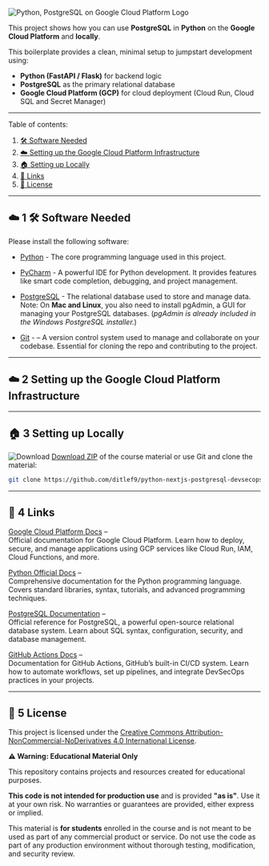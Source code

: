 ![Python, PostgreSQL on Google Cloud Platform Logo](_docs/python-postgresql-google-cloud-platform-logo.png) 

This project shows how you can use **PostgreSQL** in
**Python** on the **Google Cloud Platform** and **locally**.

This boilerplate provides a clean, minimal setup to jumpstart development using:

- **Python (FastAPI / Flask)** for backend logic
- **PostgreSQL** as the primary relational database
- **Google Cloud Platform (GCP)** for cloud deployment (Cloud Run, Cloud SQL and Secret Manager)

---

Table of contents:

1. [🛠 Software Needed](#-1-getting-started)
2. [☁️ Setting up the Google Cloud Platform Infrastructure](#-1-getting-started)
3. [🏠 Setting up Locally](#-1-getting-started)
4. [🔗 Links](#-6-links)
5. [📜 License](#-7-license)

---

## ☁️ 1 🛠 Software Needed

Please install the following software:

* [Python](https://www.python.org/downloads) - The core programming language used in this project. 

* [PyCharm](https://www.jetbrains.com/pycharm/download) - A powerful IDE for Python development. 
It provides features like smart code completion, debugging, and project management.


* [PostgreSQL](https://www.postgresql.org/download) - The relational database used to store and manage data.
Note: On **Mac and Linux**, you also need to install pgAdmin, a GUI for managing your PostgreSQL databases.
(*pgAdmin is already included in the Windows PostgreSQL installer.*)

* [Git](https://git-scm.com/downloads) - – A version control system used to manage and collaborate on your codebase. 
Essential for cloning the repo and contributing to the project.

---

## ☁️ 2 Setting up the Google Cloud Platform Infrastructure


---

## 🏠 3 Setting up Locally



![Download](_docs/download_24dp_2854C5_FILL0_wght400_GRAD0_opsz24.png) [Download ZIP](https://github.com/ditlef9/python-nextjs-postgresql-devsecops-gcp/archive/refs/heads/main.zip) of the course material
or use Git and clone the material:
```bash
git clone https://github.com/ditlef9/python-nextjs-postgresql-devsecops-gcp.git
```


---

## 🔗 4 Links

[Google Cloud Platform Docs](https://cloud.google.com/docs) –  
Official documentation for Google Cloud Platform. Learn how to deploy, secure, and manage applications using GCP services like Cloud Run, IAM, Cloud Functions, and more.

[Python Official Docs](https://docs.python.org/3/) –  
Comprehensive documentation for the Python programming language. Covers standard libraries, syntax, tutorials, and advanced programming techniques.

[PostgreSQL Documentation](https://www.postgresql.org/docs/) –  
Official reference for PostgreSQL, a powerful open-source relational database system. Learn about SQL syntax, configuration, security, and database management.

[GitHub Actions Docs](https://docs.github.com/en/actions) –  
Documentation for GitHub Actions, GitHub’s built-in CI/CD system. Learn how to automate workflows, set up pipelines, and integrate DevSecOps practices in your projects.


---

## 📜 5 License


This project is licensed under the
[Creative Commons Attribution-NonCommercial-NoDerivatives 4.0 International License](https://creativecommons.org/licenses/by-nc-nd/4.0/).

**⚠️ Warning: Educational Material Only**

This repository contains projects and resources created for educational purposes.

**This code is not intended for production use** and is provided **"as is"**. 
Use it at your own risk. No warranties or guarantees are provided, either express or implied. 

This material is **for students** enrolled in the course and is not meant to be used as part of any commercial product or service. 
Do not use the code as part of any production environment without thorough testing, modification, and security review.

